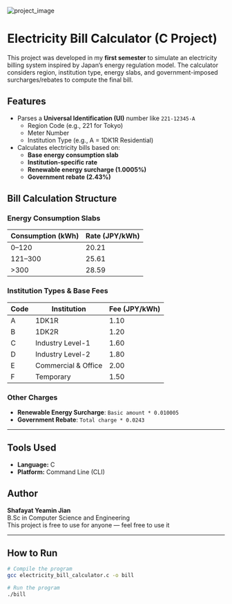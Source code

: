 ![project_image](https://github.com/user-attachments/assets/fb9352d0-263e-47aa-8440-43b3a042ee3f)

# Electricity Bill Calculator (C Project)

This project was developed in my **first semester** to simulate an electricity billing system inspired by Japan’s energy regulation model. The calculator considers region, institution type, energy slabs, and government-imposed surcharges/rebates to compute the final bill.

## Features

- Parses a **Universal Identification (UI)** number like `221-12345-A`
  - Region Code (e.g., 221 for Tokyo)
  - Meter Number
  - Institution Type (e.g., A = 1DK1R Residential)
- Calculates electricity bills based on:
  - **Base energy consumption slab**
  - **Institution-specific rate**
  - **Renewable energy surcharge (1.0005%)**
  - **Government rebate (2.43%)**

## Bill Calculation Structure

### Energy Consumption Slabs

| Consumption (kWh) | Rate (JPY/kWh) |
|-------------------|----------------|
| 0–120             | 20.21          |
| 121–300           | 25.61          |
| >300              | 28.59          |

### Institution Types & Base Fees

| Code | Institution         | Fee (JPY/kWh) |
|------|---------------------|---------------|
| A    | 1DK1R               | 1.10          |
| B    | 1DK2R               | 1.20          |
| C    | Industry Level-1    | 1.60          |
| D    | Industry Level-2    | 1.80          |
| E    | Commercial & Office | 2.00          |
| F    | Temporary           | 1.50          |

### Other Charges

- **Renewable Energy Surcharge**: `Basic amount * 0.010005`
- **Government Rebate**: `Total charge * 0.0243`

---

## Tools Used

- **Language:** C
- **Platform:** Command Line (CLI)

## Author  

**Shafayat Yeamin Jian**  
B.Sc in Computer Science and Engineering  
This project is free to use for anyone — feel free to use it  

---

## How to Run

```bash
# Compile the program
gcc electricity_bill_calculator.c -o bill

# Run the program
./bill
